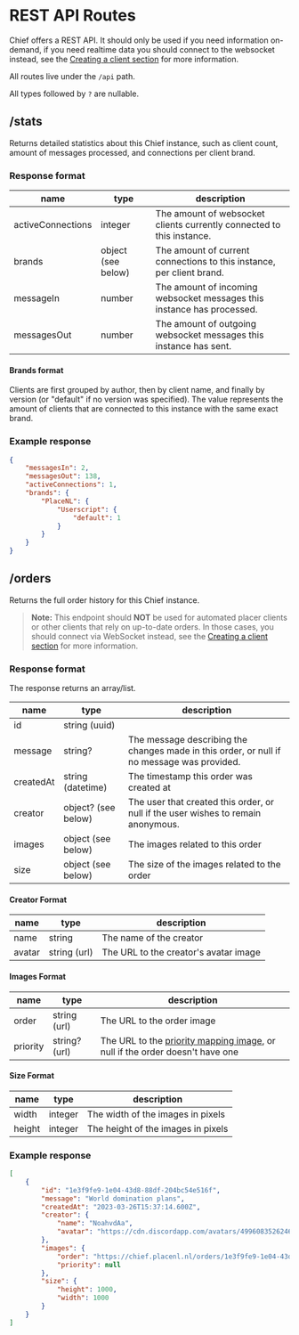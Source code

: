 # REST API Routes

Chief offers a REST API. It should only be used if you need information on-demand,
if you need realtime data you should connect to the websocket instead, see the
[Creating a client section](../README.md#creating-a-client) for more information.

All routes live under the `/api` path.

All types followed by `?` are nullable.

## /stats

Returns detailed statistics about this Chief instance, such as client count, amount of messages processed, and
connections per client brand.

### Response format

| name              | type               | description                                                            |
|-------------------|--------------------|------------------------------------------------------------------------|
| activeConnections | integer            | The amount of websocket clients currently connected to this instance.  |
| brands            | object (see below) | The amount of current connections to this instance, per client brand.  |
| messageIn         | number             | The amount of incoming websocket messages this instance has processed. |
| messagesOut       | number             | The amount of outgoing websocket messages this instance has sent.      |

#### Brands format

Clients are first grouped by author, then by client name, and finally by version (or "default" if no version was
specified). The value represents the amount of clients that are connected to this instance with the same exact brand.

### Example response

```json
{
    "messagesIn": 2,
    "messagesOut": 138,
    "activeConnections": 1,
    "brands": {
        "PlaceNL": {
            "Userscript": {
                "default": 1
            }
        }
    }
}
```

## /orders

Returns the full order history for this Chief instance.

> **Note:** This endpoint should **NOT** be used for automated placer clients or other clients that rely on up-to-date
> orders. In those cases, you should connect via WebSocket instead, see
> the [Creating a client section](../README.md#creating-a-client) for more information.

### Response format

The response returns an array/list.

| name      | type                | description                                                                                |
|-----------|---------------------|--------------------------------------------------------------------------------------------|
| id        | string (uuid)       |                                                                                            |
| message   | string?             | The message describing the changes made in this order, or null if no message was provided. |
| createdAt | string (datetime)   | The timestamp this order was created at                                                    |
| creator   | object? (see below) | The user that created this order, or null if the user wishes to remain anonymous.          |
| images    | object (see below)  | The images related to this order                                                           |
| size      | object (see below)  | The size of the images related to the order                                                |

#### Creator Format

| name   | type         | description                           |
|--------|--------------|---------------------------------------|
| name   | string       | The name of the creator               |
| avatar | string (url) | The URL to the creator's avatar image |

#### Images Format

| name     | type          | description                                                                                                    |
|----------|---------------|----------------------------------------------------------------------------------------------------------------|
| order    | string (url)  | The URL to the order image                                                                                     |
| priority | string? (url) | The URL to the [priority mapping image](../client/PRIORITY-MAPPINGS.md), or null if the order doesn't have one |

#### Size Format

| name   | type    | description                        |
|--------|---------|------------------------------------|
| width  | integer | The width of the images in pixels  |
| height | integer | The height of the images in pixels |

### Example response

```json
[
    {
        "id": "1e3f9fe9-1e04-43d8-88df-204bc54e516f",
        "message": "World domination plans",
        "createdAt": "2023-03-26T15:37:14.600Z",
        "creator": {
            "name": "NoahvdAa",
            "avatar": "https://cdn.discordapp.com/avatars/499608352624607232/127ea3c5033f8ed345cb10174758e6de.png"
        },
        "images": {
            "order": "https://chief.placenl.nl/orders/1e3f9fe9-1e04-43d8-88df-204bc54e516f.png",
            "priority": null
        },
        "size": {
            "height": 1000,
            "width": 1000
        }
    }
]
```
